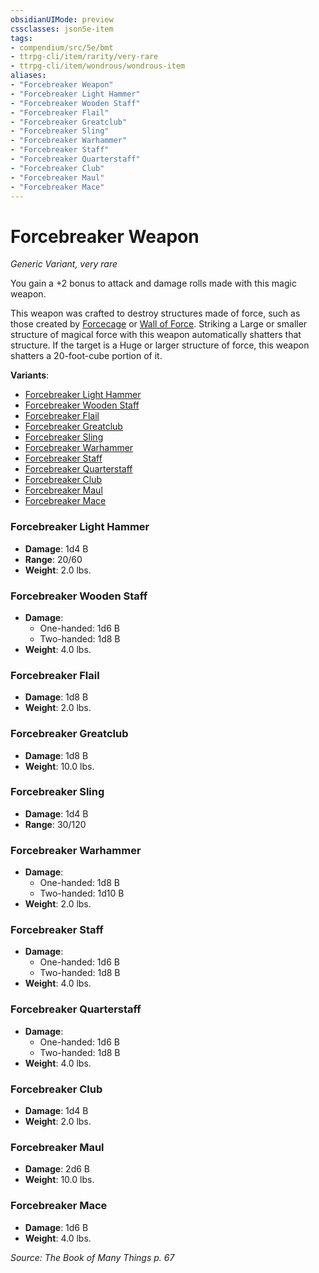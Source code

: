 ```yaml
---
obsidianUIMode: preview
cssclasses: json5e-item
tags:
- compendium/src/5e/bmt
- ttrpg-cli/item/rarity/very-rare
- ttrpg-cli/item/wondrous/wondrous-item
aliases: 
- "Forcebreaker Weapon"
- "Forcebreaker Light Hammer"
- "Forcebreaker Wooden Staff"
- "Forcebreaker Flail"
- "Forcebreaker Greatclub"
- "Forcebreaker Sling"
- "Forcebreaker Warhammer"
- "Forcebreaker Staff"
- "Forcebreaker Quarterstaff"
- "Forcebreaker Club"
- "Forcebreaker Maul"
- "Forcebreaker Mace"
---
```

# Forcebreaker Weapon
*Generic Variant, very rare*  


You gain a +2 bonus to attack and damage rolls made with this magic weapon.

This weapon was crafted to destroy structures made of force, such as those created by [Forcecage](/3-Mechanics/CLI/spells/forcecage.md) or [Wall of Force](/3-Mechanics/CLI/spells/wall-of-force.md). Striking a Large or smaller structure of magical force with this weapon automatically shatters that structure. If the target is a Huge or larger structure of force, this weapon shatters a 20-foot-cube portion of it.

**Variants**:
- [Forcebreaker Light Hammer](#Forcebreaker%20Light%20Hammer)
- [Forcebreaker Wooden Staff](#Forcebreaker%20Wooden%20Staff)
- [Forcebreaker Flail](#Forcebreaker%20Flail)
- [Forcebreaker Greatclub](#Forcebreaker%20Greatclub)
- [Forcebreaker Sling](#Forcebreaker%20Sling)
- [Forcebreaker Warhammer](#Forcebreaker%20Warhammer)
- [Forcebreaker Staff](#Forcebreaker%20Staff)
- [Forcebreaker Quarterstaff](#Forcebreaker%20Quarterstaff)
- [Forcebreaker Club](#Forcebreaker%20Club)
- [Forcebreaker Maul](#Forcebreaker%20Maul)
- [Forcebreaker Mace](#Forcebreaker%20Mace)

### Forcebreaker Light Hammer

- **Damage**: 1d4 B
- **Range**: 20/60
- **Weight**: 2.0 lbs.

### Forcebreaker Wooden Staff

- **Damage**:
  - One-handed: 1d6 B
  - Two-handed: 1d8 B
- **Weight**: 4.0 lbs.

### Forcebreaker Flail

- **Damage**: 1d8 B
- **Weight**: 2.0 lbs.

### Forcebreaker Greatclub

- **Damage**: 1d8 B
- **Weight**: 10.0 lbs.

### Forcebreaker Sling

- **Damage**: 1d4 B
- **Range**: 30/120

### Forcebreaker Warhammer

- **Damage**:
  - One-handed: 1d8 B
  - Two-handed: 1d10 B
- **Weight**: 2.0 lbs.

### Forcebreaker Staff

- **Damage**:
  - One-handed: 1d6 B
  - Two-handed: 1d8 B
- **Weight**: 4.0 lbs.

### Forcebreaker Quarterstaff

- **Damage**:
  - One-handed: 1d6 B
  - Two-handed: 1d8 B
- **Weight**: 4.0 lbs.

### Forcebreaker Club

- **Damage**: 1d4 B
- **Weight**: 2.0 lbs.

### Forcebreaker Maul

- **Damage**: 2d6 B
- **Weight**: 10.0 lbs.

### Forcebreaker Mace

- **Damage**: 1d6 B
- **Weight**: 4.0 lbs.


*Source: The Book of Many Things p. 67*
